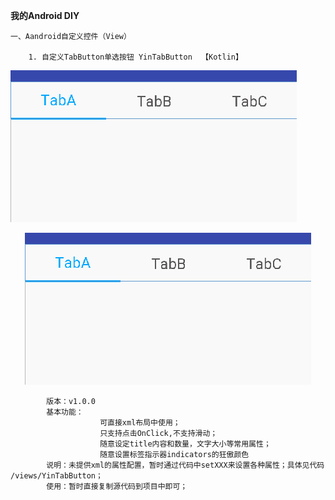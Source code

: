 **我的Android DIY**

    一、Aandroid自定义控件（View）
        
        1. 自定义TabButton单选按钮 YinTabButton  【Kotlin】
           
![](images/img_tab_button.png)
<div align=center><img src="images/img_tab_button.png"/></div>
            
            版本：v1.0.0
            基本功能：   
                        可直接xml布局中使用；
                        只支持点击OnClick,不支持滑动；
                        随意设定title内容和数量，文字大小等常用属性；
                        随意设置标签指示器indicators的狂傲颜色
            说明：未提供xml的属性配置，暂时通过代码中setXXX来设置各种属性；具体见代码 /views/YinTabButton；
            使用：暂时直接复制源代码到项目中即可；
